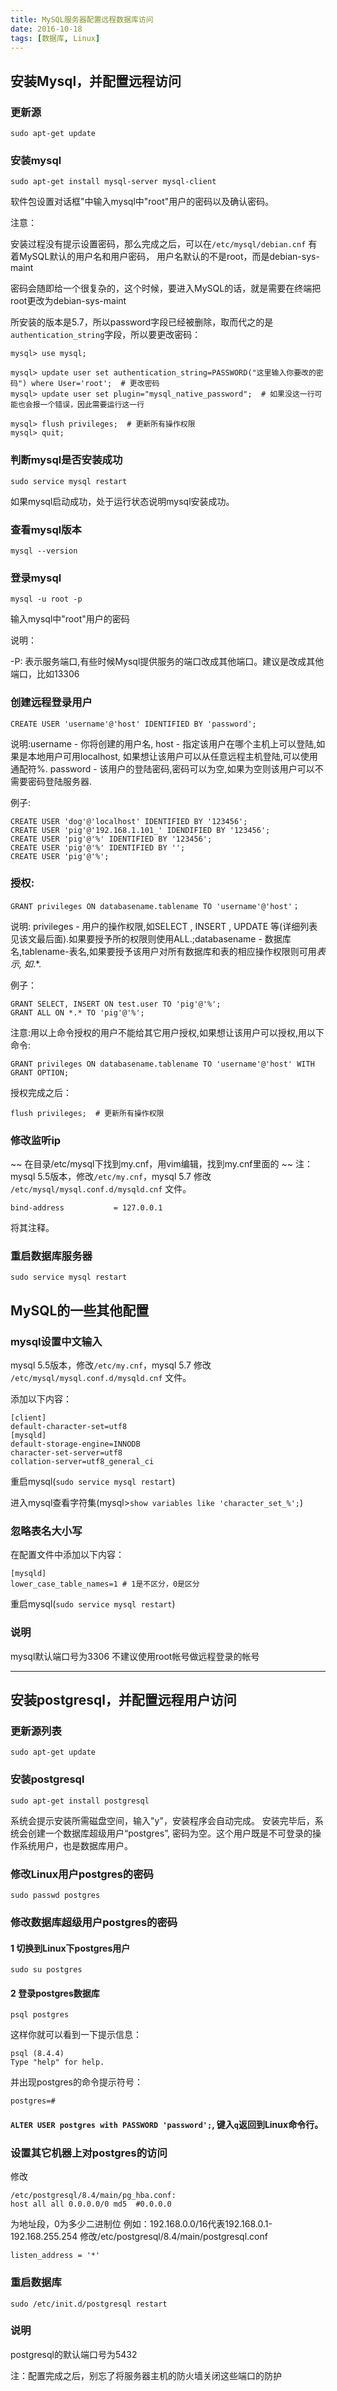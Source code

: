 ```yaml
---
title: MySQL服务器配置远程数据库访问
date: 2016-10-18
tags: [数据库, Linux]
---
```


## 安装Mysql，并配置远程访问

### 更新源

    sudo apt-get update


### 安装mysql

    sudo apt-get install mysql-server mysql-client

软件包设置对话框"中输入mysql中"root"用户的密码以及确认密码。

注意：

安装过程没有提示设置密码，那么完成之后，可以在`/etc/mysql/debian.cnf` 有着MySQL默认的用户名和用户密码， 用户名默认的不是root，而是debian-sys-maint

密码会随即给一个很复杂的，这个时候，要进入MySQL的话，就是需要在终端把root更改为debian-sys-maint

所安装的版本是5.7，所以password字段已经被删除，取而代之的是`authentication_string`字段，所以要更改密码：

```
mysql> use mysql;

mysql> update user set authentication_string=PASSWORD("这里输入你要改的密码") where User='root';  # 更改密码
mysql> update user set plugin="mysql_native_password";  # 如果没这一行可能也会报一个错误，因此需要运行这一行

mysql> flush privileges;  # 更新所有操作权限
mysql> quit;
```

<!--more-->

### 判断mysql是否安装成功

    sudo service mysql restart

如果mysql启动成功，处于运行状态说明mysql安装成功。

### 查看mysql版本

    mysql --version

### 登录mysql

    mysql -u root -p

输入mysql中"root"用户的密码

说明：

-P: 表示服务端口,有些时候Mysql提供服务的端口改成其他端口。建议是改成其他端口，比如13306

### 创建远程登录用户

    CREATE USER 'username'@'host' IDENTIFIED BY 'password';

说明:username - 你将创建的用户名, host - 指定该用户在哪个主机上可以登陆,如果是本地用户可用localhost, 如果想让该用户可以从任意远程主机登陆,可以使用通配符%. password - 该用户的登陆密码,密码可以为空,如果为空则该用户可以不需要密码登陆服务器.


例子:

```
CREATE USER 'dog'@'localhost' IDENTIFIED BY '123456';  
CREATE USER 'pig'@'192.168.1.101_' IDENDIFIED BY '123456';  
CREATE USER 'pig'@'%' IDENTIFIED BY '123456';  
CREATE USER 'pig'@'%' IDENTIFIED BY '';  
CREATE USER 'pig'@'%';
```

### 授权:

    GRANT privileges ON databasename.tablename TO 'username'@'host'；

说明: privileges - 用户的操作权限,如SELECT , INSERT , UPDATE 等(详细列表见该文最后面).如果要授予所的权限则使用ALL.;databasename - 数据库名,tablename-表名,如果要授予该用户对所有数据库和表的相应操作权限则可用*表示, 如*.*.


例子：

```
GRANT SELECT, INSERT ON test.user TO 'pig'@'%';  
GRANT ALL ON *.* TO 'pig'@'%';
```

注意:用以上命令授权的用户不能给其它用户授权,如果想让该用户可以授权,用以下命令:  

    GRANT privileges ON databasename.tablename TO 'username'@'host' WITH GRANT OPTION;

授权完成之后：

    flush privileges;  # 更新所有操作权限

### 修改监听ip

~~ 在目录/etc/mysql下找到my.cnf，用vim编辑，找到my.cnf里面的 ~~
注：mysql 5.5版本，修改`/etc/my.cnf`，mysql 5.7 修改 `/etc/mysql/mysql.conf.d/mysqld.cnf` 文件。

    bind-address           = 127.0.0.1

将其注释。

### 重启数据库服务器

	sudo service mysql restart

## MySQL的一些其他配置

### mysql设置中文输入

mysql 5.5版本，修改`/etc/my.cnf`，mysql 5.7 修改 `/etc/mysql/mysql.conf.d/mysqld.cnf` 文件。

添加以下内容：

```
[client]
default-character-set=utf8
[mysqld]
default-storage-engine=INNODB
character-set-server=utf8
collation-server=utf8_general_ci
```

重启mysql(`sudo service mysql restart`)

进入mysql查看字符集(mysql>`show variables like 'character_set_%';`)

### 忽略表名大小写

在配置文件中添加以下内容：

```
[mysqld]
lower_case_table_names=1 # 1是不区分，0是区分
```

重启mysql(`sudo service mysql restart`)

### 说明

mysql默认端口号为3306
不建议使用root帐号做远程登录的帐号

---

## 安装postgresql，并配置远程用户访问

### 更新源列表

    sudo apt-get update

### 安装postgresql

    sudo apt-get install postgresql

系统会提示安装所需磁盘空间，输入"y"，安装程序会自动完成。 安装完毕后，系统会创建一个数据库超级用户“postgres”, 密码为空。这个用户既是不可登录的操作系统用户，也是数据库用户。


### 修改Linux用户postgres的密码

    sudo passwd postgres

### 修改数据库超级用户postgres的密码

#### 1 切换到Linux下postgres用户

    sudo su postgres

#### 2 登录postgres数据库

    psql postgres

这样你就可以看到一下提示信息：

```
psql (8.4.4)
Type "help" for help.
```

并出现postgres的命令提示符号：

    postgres=#

#### `ALTER USER postgres with PASSWORD 'password';`, 键入`q`返回到Linux命令行。

### 设置其它机器上对postgres的访问

修改

```
/etc/postgresql/8.4/main/pg_hba.conf:
host all all 0.0.0.0/0 md5  #0.0.0.0
```

为地址段，0为多少二进制位
例如：192.168.0.0/16代表192.168.0.1-192.168.255.254
修改/etc/postgresql/8.4/main/postgresql.conf

    listen_address = '*'

### 重启数据库

    sudo /etc/init.d/postgresql restart

### 说明

postgresql的默认端口号为5432


注：配置完成之后，别忘了将服务器主机的防火墙关闭这些端口的防护
